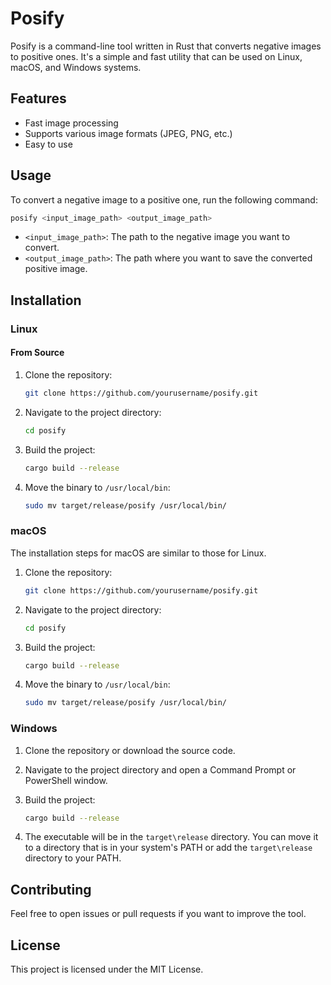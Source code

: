 # Posify

Posify is a command-line tool written in Rust that converts negative images to positive ones. It's a simple and fast utility that can be used on Linux, macOS, and Windows systems.

## Features

- Fast image processing
- Supports various image formats (JPEG, PNG, etc.)
- Easy to use

## Usage

To convert a negative image to a positive one, run the following command:

```bash
posify <input_image_path> <output_image_path>
```

- `<input_image_path>`: The path to the negative image you want to convert.
- `<output_image_path>`: The path where you want to save the converted positive image.

## Installation

### Linux

#### From Source

1. Clone the repository:

    ```bash
    git clone https://github.com/yourusername/posify.git
    ```

2. Navigate to the project directory:

    ```bash
    cd posify
    ```

3. Build the project:

    ```bash
    cargo build --release
    ```

4. Move the binary to `/usr/local/bin`:

    ```bash
    sudo mv target/release/posify /usr/local/bin/
    ```

### macOS

The installation steps for macOS are similar to those for Linux.

1. Clone the repository:

    ```bash
    git clone https://github.com/yourusername/posify.git
    ```

2. Navigate to the project directory:

    ```bash
    cd posify
    ```

3. Build the project:

    ```bash
    cargo build --release
    ```

4. Move the binary to `/usr/local/bin`:

    ```bash
    sudo mv target/release/posify /usr/local/bin/
    ```

### Windows

1. Clone the repository or download the source code.

2. Navigate to the project directory and open a Command Prompt or PowerShell window.

3. Build the project:

    ```bash
    cargo build --release
    ```

4. The executable will be in the `target\release` directory. You can move it to a directory that is in your system's PATH or add the `target\release` directory to your PATH.

## Contributing

Feel free to open issues or pull requests if you want to improve the tool.

## License

This project is licensed under the MIT License.